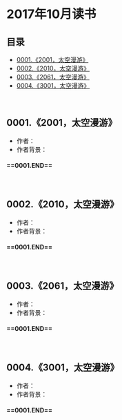# 2017年10月读书
目录
----------------
- [0001.《2001，太空漫游》](#00012001太空漫游) 
- [0002.《2010，太空漫游》](#00022010太空漫游) 
- [0003.《2061，太空漫游》](#00032061太空漫游) 
- [0004.《3001，太空漫游》](#00043001太空漫游) 
<br>

## 0001.《2001，太空漫游》
* 作者：
* 作者背景：
#### ==0001.END==
<br>

## 0002.《2010，太空漫游》
* 作者：
* 作者背景：
#### ==0001.END==
<br>

## 0003.《2061，太空漫游》
* 作者：
* 作者背景：
#### ==0001.END==
<br>

## 0004.《3001，太空漫游》
* 作者：
* 作者背景：
#### ==0001.END==
<br>
